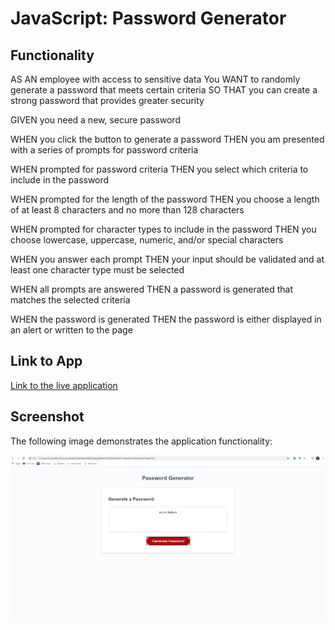 # JavaScript: Password Generator

## Functionality

AS AN employee with access to sensitive data
You WANT to randomly generate a password that meets certain criteria
SO THAT you can create a strong password that provides greater security

GIVEN you need a new, secure password

WHEN you click the button to generate a password
THEN you am presented with a series of prompts for password criteria

WHEN prompted for password criteria
THEN you select which criteria to include in the password

WHEN prompted for the length of the password
THEN you choose a length of at least 8 characters and no more than 128 characters

WHEN prompted for character types to include in the password
THEN you choose lowercase, uppercase, numeric, and/or special characters

WHEN you answer each prompt
THEN your input should be validated and at least one character type must be selected

WHEN all prompts are answered
THEN a password is generated that matches the selected criteria

WHEN the password is generated
THEN the password is either displayed in an alert or written to the page

## Link to App
[Link to the live application](https://vcaruso0923.github.io/Random-Password-Generator/)

## Screenshot

The following image demonstrates the application functionality:

![password generator screenshot](./assets/images/Screenshot.PNG)

